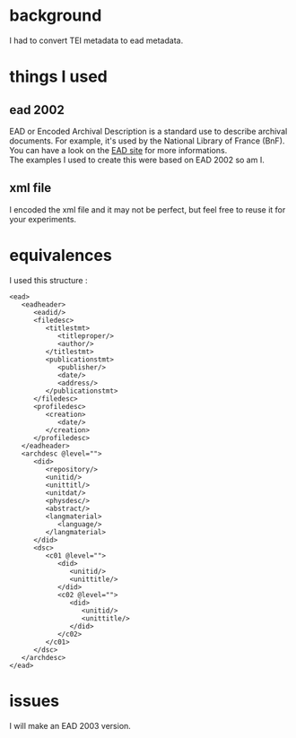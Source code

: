 # background
I had to convert TEI metadata to ead metadata.

# things I used
## ead 2002
EAD or Encoded Archival Description is a standard use to describe archival documents. For example, it's used by the National Library of France (BnF). You can have a look on the [EAD site](https://www.loc.gov/ead/) for more informations.
<br/>The examples I used to create this were based on EAD 2002 so am I.
## xml file
I encoded the xml file and it may not be perfect, but feel free to reuse it for your experiments.

# equivalences
I used this structure :
```
<ead>
   <eadheader>
      <eadid/>
      <filedesc>
         <titlestmt>
            <titleproper/>
            <author/>
         </titlestmt>
         <publicationstmt>
            <publisher/>
            <date/>
            <address/>
         </publicationstmt>
      </filedesc>
      <profiledesc>
         <creation>
            <date/>
         </creation>
      </profiledesc>
   </eadheader>
   <archdesc @level="">
      <did>
         <repository/>
         <unitid/>
         <unittitl/>
         <unitdat/>
         <physdesc/>
         <abstract/>
         <langmaterial>
            <language/>
         </langmaterial>
      </did>
      <dsc>
         <c01 @level="">
            <did>
               <unitid/>
               <unittitle/>
            </did>
            <c02 @level="">
               <did>
                  <unitid/>
                  <unittitle/>
               </did>
            </c02>
         </c01>
      </dsc>
   </archdesc>
</ead>
```

# issues
I will make an EAD 2003 version.